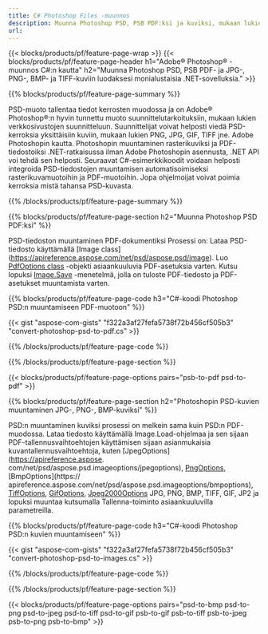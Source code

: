 ```yaml
---
title: C# Photoshop Files -muunnos
description: Muunna Photoshop PSD, PSB PDF:ksi ja kuviksi, mukaan lukien BMP, JPG, PNG, TIFF muutamalla rivillä C#-koodia .NET-kirjaston kautta.
url: 
---
```


{{< blocks/products/pf/feature-page-wrap >}}
{{< blocks/products/pf/feature-page-header h1="Adobe® Photoshop® -muunnos C#:n kautta" h2="Muunna Photoshop PSD, PSB PDF- ja JPG-, PNG-, BMP- ja TIFF-kuviin luodaksesi monialustaisia ​​.NET-sovelluksia." >}}

{{% blocks/products/pf/feature-page-summary %}}

PSD-muoto tallentaa tiedot kerrosten muodossa ja on Adobe® Photoshop®:n hyvin tunnettu muoto suunnittelutarkoituksiin, mukaan lukien verkkosivustojen suunnitteluun. Suunnittelijat voivat helposti viedä PSD-kerroksia yksittäisiin kuviin, mukaan lukien PNG, JPG, GIF, TIFF jne. Adobe Photoshopin kautta. Photoshopin muuntaminen rasterikuviksi ja PDF-tiedostoiksi .NET-ratkaisussa ilman Adobe Photoshopin asennusta, .NET API voi tehdä sen helposti. Seuraavat C#-esimerkkikoodit voidaan helposti integroida PSD-tiedostojen muuntamisen automatisoimiseksi rasterikuvamuotoihin ja PDF-muotoihin. Jopa ohjelmoijat voivat poimia kerroksia mistä tahansa PSD-kuvasta.


{{% /blocks/products/pf/feature-page-summary  %}}

{{% blocks/products/pf/feature-page-section  h2="Muunna Photoshop PSD PDF:ksi" %}}

PSD-tiedoston muuntaminen PDF-dokumentiksi Prosessi on: Lataa PSD-tiedosto käyttämällä [Image class] (https://apireference.aspose.com/net/psd/aspose.psd/image). Luo [PdfOptions class](https://apireference.aspose.com/net/psd/aspose.psd.imageoptions/pdfoptions) -objekti asiaankuuluvia PDF-asetuksia varten. Kutsu lopuksi [Image.Save](https://apireference.aspose.com/net/psd/aspose.psd.image/save/methods/3) -menetelmä, jolla on tuloste PDF-tiedosto ja PDF-asetukset muuntamista varten.

{{% blocks/products/pf/feature-page-code h3="C#-koodi Photoshop PSD:n muuntamiseen PDF-muotoon" %}}

{{< gist "aspose-com-gists" "f322a3af27fefa5738f72b456cf505b3" "convert-photoshop-psd-to-pdf.cs" >}}

{{% /blocks/products/pf/feature-page-code  %}}

{{% /blocks/products/pf/feature-page-section %}}

{{< blocks/products/pf/feature-page-options pairs="psb-to-pdf psd-to-pdf" >}}

{{% blocks/products/pf/feature-page-section  h2="Photoshopin PSD-kuvien muuntaminen JPG-, PNG-, BMP-kuviksi" %}}

PSD:n muuntaminen kuviksi prosessi on melkein sama kuin PSD:n PDF-muodossa. Lataa tiedosto käyttämällä Image.Load-ohjelmaa ja sen sijaan PDF-tallennusvaihtoehtojen käyttämisen sijaan asianmukaisia ​​kuvantallennusvaihtoehtoja, kuten [JpegOptions](https://apireference.aspose. com/net/psd/aspose.psd.imageoptions/jpegoptions), [PngOptions](https://apireference.aspose.com/net/psd/aspose.psd.imageoptions/pngoptions), [BmpOptions](https:// apireference.aspose.com/net/psd/aspose.psd.imageoptions/bmpoptions), [TiffOptions](https://apireference.aspose.com/net/psd/aspose.psd.imageoptions/tiffoptions), [GifOptions]( https://apireference.aspose.com/net/psd/aspose.psd.imageoptions/gifoptions), [Jpeg2000Options](https://apireference.aspose.com/net/psd/aspose.psd.imageoptions/jpeg2000options) JPG, PNG, BMP, TIFF, GIF, JP2 ja lopuksi muuntaa kutsumalla Tallenna-toiminto asiaankuuluvilla parametreilla.


{{% blocks/products/pf/feature-page-code h3="C#-koodi Photoshop PSD:n kuvien muuntamiseen" %}}

{{< gist "aspose-com-gists" "f322a3af27fefa5738f72b456cf505b3" "convert-photoshop-psd-to-images.cs" >}}

{{% /blocks/products/pf/feature-page-code  %}}

{{% /blocks/products/pf/feature-page-section %}}

{{< blocks/products/pf/feature-page-options pairs="psd-to-bmp psd-to-png psd-to-jpeg psd-to-tiff psd-to-gif psb-to-gif psb-to-tiff psb-to-jpeg psb-to-png psb-to-bmp" >}}

